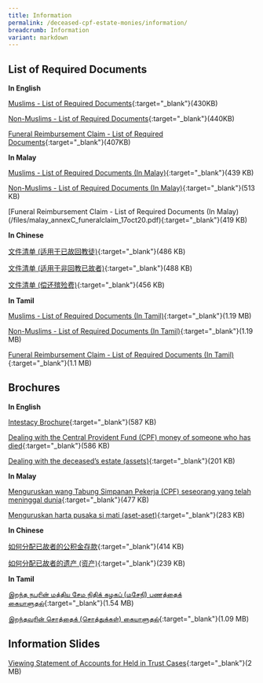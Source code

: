 ```yaml
---
title: Information
permalink: /deceased-cpf-estate-monies/information/
breadcrumb: Information
variant: markdown
---
```

List of Required Documents
---

**In English**<br>

[Muslims - List of Required Documents](/files/AnnexA_Muslims_Oct20.pdf){:target="_blank"}(430KB)

[Non-Muslims - List of Required Documents](/files/AnnexB_NonMuslims_Oct20.pdf){:target="_blank"}(440KB)

[Funeral Reimbursement Claim - List of Required Documents](/files/AnnexC_Funeral_Oct20.pdf){:target="_blank"}(407KB)

**In Malay**<br>

[Muslims - List of Required Documents (In Malay)](/files/Malay_AnnexA_Muslims_17Oct20.pdf){:target="_blank"}(439 KB)

[Non-Muslims - List of Required Documents (In Malay)](/files/Malay_AnnexB_Non-Muslims_17Oct20.pdf){:target="_blank"}(513 KB)

[Funeral Reimbursement Claim - List of Required Documents (In Malay)(/files/malay_annexC_funeralclaim_17oct20.pdf){:target="_blank"}(419 KB)

**In Chinese**<br>

[文件清单 (适用于已故回教徒)](/files/Chinese_AnnexA_Muslims_17Oct20.pdf){:target="_blank"}(486 KB)

[文件清单 (适用于非回教已故者)](/files/Chinese_AnnexB_NonMuslims_17Oct20_.pdf){:target="_blank"}(488 KB)

[文件清单 (偿还殡殓费)](/files/Chinese_AnnexC_Funeral_17Oct20.pdf){:target="_blank"}(456 KB)

**In Tamil**<br>

[Muslims - List of Required Documents (In Tamil)](/files/Tamil_AnnexA_Oct20.pdf){:target="_blank"}(1.19 MB)

[Non-Muslims - List of Required Documents (In Tamil)](/files/Tamil_AnnexB_Non-Muslim_Oct20.pdf){:target="_blank"}(1.19 MB)

[Funeral Reimbursement Claim - List of Required Documents (In Tamil)](/files/Tamil_AnnexC_Funeral_Oct20.pdf){:target="_blank"}(1.1 MB)

Brochures
---

**In English**<br>

[Intestacy Brochure](/files/intestacybrochure.pdf){:target="_blank"}(587 KB)

[Dealing with the Central Provident Fund (CPF) money of someone who has died](/files/Brochure1_CPF_Oct20.pdf){:target="_blank"}(586 KB)

[Dealing with the deceased’s estate (assets)](/files/Brochure2_EstateMonies_22Feb21.pdf){:target="_blank"}(201 KB)



**In Malay**<br>

[Menguruskan wang Tabung Simpanan Pekerja (CPF) seseorang yang telah meninggal dunia](/files/Malay_Brochure1_CPF_17Oct20.pdf){:target="_blank"}(477 KB)

[Menguruskan harta pusaka si mati (aset-aset)](/files/Malay_Brochure2_Estate_17Oct20.pdf){:target="_blank"}(283 KB)



**In Chinese**<br>

[如何分配已故者的公积金存款](/files/Chinese_Brochure1_CPF_17Oct20_.pdf){:target="_blank"}(414 KB)

[如何分配已故者的遗产 (资产)](/files/Chinese_Brochure2_Estate_22Feb21.pdf){:target="_blank"}(239 KB)



**In Tamil**<br>

[இறந்த நபரின் மத்திய சேம நிதிக் கழகப் (மசேநி) பணத்தைக் கையாளுதல்](/files/Tamil_Brochure1_CPF_Oct20.pdf){:target="_blank"}(1.54 MB)

[இறந்தவரின் சொத்தைக் (சொத்துக்கள்) கையாளுதல்](/files/Tamil_Brochure2_Estate_Oct20.pdf){:target="_blank"}(1.09 MB)



Information Slides
---

[Viewing Statement of Accounts for Held in Trust Cases](/files/ViewingStatementofAccountsforHeldinTrustCases.pdf){:target="_blank"}(2 MB)